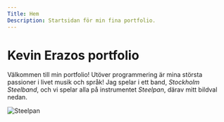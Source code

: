 ```yaml
---
Title: Hem
Description: Startsidan för min fina portfolio.
---
```


<i class="fas fa-briefcase" aria-hidden="true"></i> Kevin Erazos portfolio
==========================

Välkommen till min portfolio! 
Utöver programmering är mina största passioner i livet musik och språk! Jag spelar i ett band, _Stockholm Steelband_, och vi spelar alla på instrumentet _Steelpan_, därav mitt bildval nedan.

![Steelpan](image/steelpan.jpg?100)
